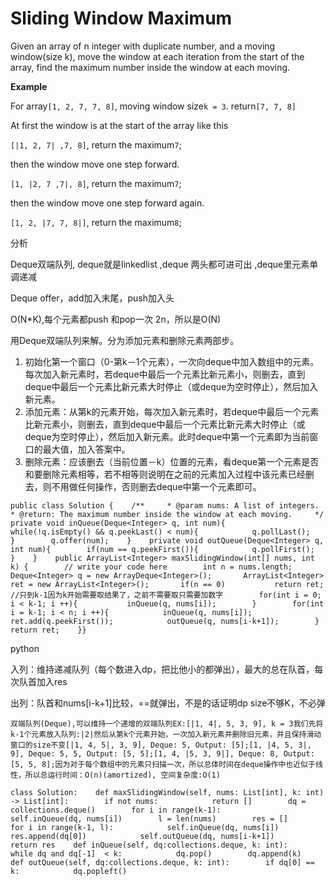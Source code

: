 # Sliding Window Maximum

Given an array of n integer with duplicate number, and a moving window\(size k\), move the window at each iteration from the start of the array, find the maximum number inside the window at each moving.

**Example**

For array`[1, 2, 7, 7, 8]`, moving window size`k = 3`. return`[7, 7, 8]`

At first the window is at the start of the array like this

`[|1, 2, 7| ,7, 8]`, return the maximum`7`;

then the window move one step forward.

`[1, |2, 7 ,7|, 8]`, return the maximum`7`;

then the window move one step forward again.

`[1, 2, |7, 7, 8|]`, return the maximum`8`;

分析

Deque双端队列, deque就是linkedlist ,deque 两头都可进可出 ,deque里元素单调递减

Deque offer，add加入末尾，push加入头

O\(N\*K\),每个元素都push 和pop一次 2n，所以是O\(N\)

用Deque双端队列来解。分为添加元素和删除元素两部步。

1. 初始化第一个窗口（0-第k－1个元素），一次向deque中加入数组中的元素。每次加入新元素时，若deque中最后一个元素比新元素小，则删去，直到deque中最后一个元素比新元素大时停止（或deque为空时停止），然后加入新元素。
2. 添加元素：从第k的元素开始，每次加入新元素时，若deque中最后一个元素比新元素小，则删去，直到deque中最后一个元素比新元素大时停止（或deque为空时停止），然后加入新元素。此时deque中第一个元素即为当前窗口的最大值，加入答案中。
3. 删除元素：应该删去（当前位置－k）位置的元素，看deque第一个元素是否和要删除元素相等，若不相等则说明在之前的元素加入过程中该元素已经删去，则不用做任何操作，否则删去deque中第一个元素即可。

```text
public class Solution {    /**     * @param nums: A list of integers.     * @return: The maximum number inside the window at each moving.     */    private void inQueue(Deque<Integer> q, int num){        while(!q.isEmpty() && q.peekLast() < num){            q.pollLast();        }        q.offer(num);    }    private void outQueue(Deque<Integer> q, int num){        if(num == q.peekFirst()){            q.pollFirst();        }    }    public ArrayList<Integer> maxSlidingWindow(int[] nums, int k) {        // write your code here        int n = nums.length;       Deque<Integer> q = new ArrayDeque<Integer>();       ArrayList<Integer> ret = new ArrayList<Integer>();       if(n == 0)           return ret;       //只到k-1因为k开始需要取结果了，之前不需要取只需要加数字        for(int i = 0; i < k-1; i ++){           inQueue(q, nums[i]);        }        for(int i = k-1; i < n; i ++){            inQueue(q, nums[i]);            ret.add(q.peekFirst());            outQueue(q, nums[i-k+1]);        }        return ret;    }}
```

python

入列：维持递减队列（每个数进入dp，把比他小的都弹出），最大的总在队首，每次队首加入res

出列：队首和nums\[i-k+1\]比较，==就弹出，不是的话证明dp size不够K，不必弹

```text
双端队列(Deque),可以维持一个递增的双端队列EX:[|1, 4|, 5, 3, 9], k = 3我们先将k-1个元素放入队列:|2|然后从第k个元素开始，一次加入新元素并删除旧元素，并且保持滑动窗口的size不变[|1, 4, 5|, 3, 9], Deque: 5, Output: [5];[1, |4, 5, 3|, 9], Deque: 5, 5, Output: [5, 5];[1, 4, |5, 3, 9|], Deque: 8, Output: [5, 5, 8];因为对于每个数组中的元素只扫描一次，所以总体时间在deque操作中也近似于线性，所以总运行时间：O(n)(amortized), 空间复杂度:O(1)
```

```text
class Solution:    def maxSlidingWindow(self, nums: List[int], k: int) -> List[int]:        if not nums:            return []        dq = collections.deque()        for i in range(k-1):            self.inQueue(dq, nums[i])        l = len(nums)        res = []        for i in range(k-1, l):            self.inQueue(dq, nums[i])            res.append(dq[0])            self.outQueue(dq, nums[i-k+1])        return res    def inQueue(self, dq:collections.deque, k: int):        while dq and dq[-1]  < k:            dq.pop()        dq.append(k)    def outQueue(self, dq:collections.deque, k: int):        if dq[0] == k:            dq.popleft()
```

